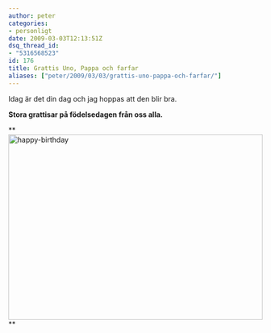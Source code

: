 ```yaml
---
author: peter
categories:
- personligt
date: 2009-03-03T12:13:51Z
dsq_thread_id:
- "5316568523"
id: 176
title: Grattis Uno, Pappa och farfar
aliases: ["peter/2009/03/03/grattis-uno-pappa-och-farfar/"]
---
```


Idag är det din dag och jag hoppas att den blir bra.

**Stora grattisar på födelsedagen från oss alla.**

**<img class="alignnone size-full wp-image-177" src="/files/2009/03/happy-birthday.jpg" alt="happy-birthday" width="504" height="368" srcset="https://blogs.merikan.com/peter/files/2009/03/happy-birthday.jpg 504w, https://blogs.merikan.com/peter/files/2009/03/happy-birthday-300x219.jpg 300w" sizes="(max-width: 504px) 100vw, 504px" />  
**
